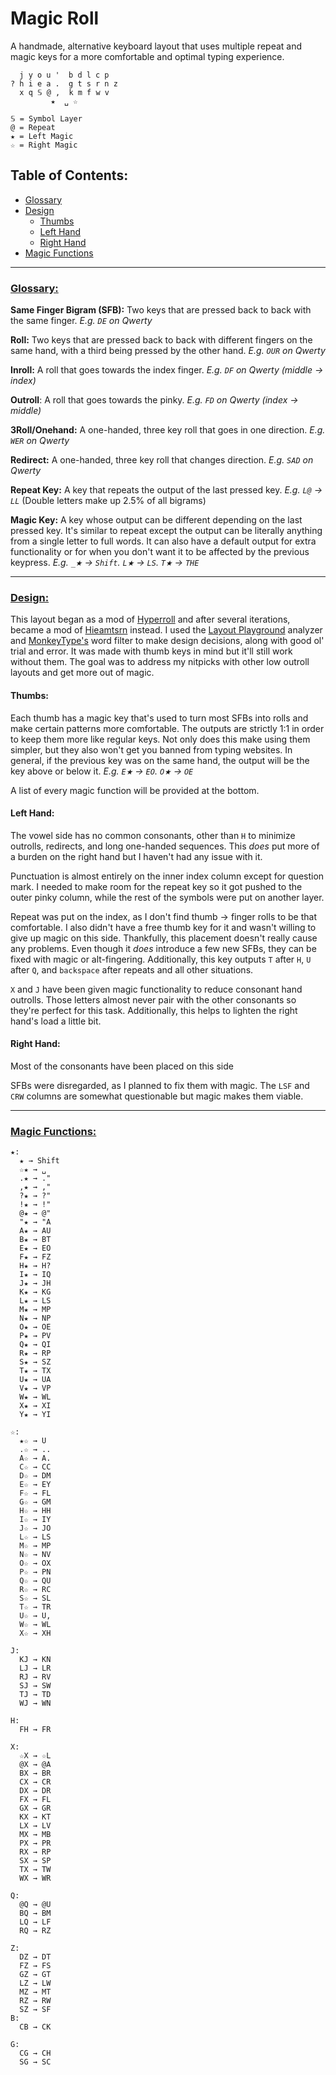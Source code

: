 # Magic Roll
A handmade, alternative keyboard layout that uses multiple repeat and magic keys for a more comfortable and optimal typing experience.
```
  j y o u '  b d l c p 
? h i e a .  g t s r n z
  x q 𝕊 @ ,  k m f w v
         ★  ␣ ☆

𝕊 = Symbol Layer
@ = Repeat
★ = Left Magic
☆ = Right Magic
```
## Table of Contents:
- [Glossary](#glossary)
- [Design](#design)
  - [Thumbs](#thumbs)
  - [Left Hand](#left-hand)
  - [Right Hand](#right-hand)
- [Magic Functions](#magic-functions)

---

### <ins>Glossary:

**Same Finger Bigram (SFB):** Two keys that are pressed back to back with the same finger. *E.g. `DE` on Qwerty*

**Roll:** Two keys that are pressed back to back with different fingers on the same hand, with a third being pressed by the other hand. *E.g. `OUR` on Qwerty*

**Inroll:** A roll that goes towards the index finger. *E.g. `DF` on Qwerty (middle  → index)*

**Outroll**: A roll that goes towards the pinky. *E.g. `FD` on Qwerty (index → middle)*

**3Roll/Onehand:** A one-handed, three key roll that goes in one direction. *E.g. `WER` on Qwerty*

**Redirect:** A one-handed, three key roll that changes direction. *E.g. `SAD` on Qwerty*

**Repeat Key:** A key that repeats the output of the last pressed key. *E.g. `L@` → `LL`* (Double letters make up 2.5% of all bigrams)

**Magic Key:** A key whose output can be different depending on the last pressed key. It's similar to repeat except the output can be literally anything from a single letter to full words. It can also have a default output for extra functionality or for when you don't want it to be affected by the previous keypress. *E.g. `_★` → `Shift`. `L★` → `LS`. `T★` → `THE`*

---

### <ins>Design:
This layout began as a mod of [Hyperroll](https://docs.google.com/document/d/1_a5Nzbkwyk1o0bvTctZrtgsee9jSP-6I0q3A0_9Mzm0/edit?tab=t.0#heading=h.an6umzmpc3dj "Hyperroll Keyboard Layout") and after several iterations, became a mod of [Hieamtsrn](https://docs.google.com/document/d/1_a5Nzbkwyk1o0bvTctZrtgsee9jSP-6I0q3A0_9Mzm0/edit?tab=t.0#heading=h.ojttb28dodph "Hieamtsrn Keyboard Layout") instead. I used the [Layout Playground](https://oxey.dev/playground/index.html "Layout Playground") analyzer and [MonkeyType's](https://monkeytype.com "MonkeyType") word filter to make design decisions, along with good ol' trial and error. It was made with thumb keys in mind but it'll still work without them. The goal was to address my nitpicks with other low outroll layouts and get more out of magic. 

#### Thumbs:
Each thumb has a magic key that's used to turn most SFBs into rolls and make certain patterns more comfortable. The outputs are strictly 1:1 in order to keep them more like regular keys. Not only does this make using them simpler, but they also won't get you banned from typing websites.
In general, if the previous key was on the same hand, the output will be the key above or below it. *E.g. `E★` → `EO`. `O★` → `OE`*

A list of every magic function will be provided at the bottom.

#### Left Hand:
The vowel side has no common consonants, other than `H` to minimize outrolls, redirects, and long one-handed sequences. This *does* put more of a burden on the right hand but I haven't had any issue with it.

Punctuation is almost entirely on the inner index column except for question mark. I needed to make room for the repeat key so it got pushed to the outer pinky column, while the rest of the symbols were put on another layer.

Repeat was put on the index, as I don't find thumb → finger rolls to be that comfortable. I also didn't have a free thumb key for it and wasn't willing to give up magic on this side. Thankfully, this placement doesn't really cause any  problems. Even though it *does* introduce a few new SFBs, they can be fixed with magic or alt-fingering. 
Additionally, this key outputs `T` after `H`, `U` after `Q`, and `backspace` after repeats and all other situations.

`X` and `J` have been given magic functionality to reduce consonant hand outrolls. Those letters almost never pair with the other consonants so they're perfect for this task. Additionally, this helps to lighten the right hand's load a little bit.

#### Right Hand:
Most of the consonants have been placed on this side  

SFBs were disregarded, as I planned to fix them with magic. The `LSF` and `CRW` columns are somewhat questionable but magic makes them viable.

---

### <ins>Magic Functions:
```
★:
  ★ → Shift
  ☆★ → ␣
  .★ → ." 
  ,★ → ,"
  ?★ → ?"
  !★ → !"
  @★ → @"
  "★ → "A
  A★ → AU
  B★ → BT
  E★ → EO
  F★ → FZ
  H★ → H?
  I★ → IQ
  J★ → JH
  K★ → KG
  L★ → LS
  M★ → MP
  N★ → NP
  O★ → OE
  P★ → PV
  Q★ → QI
  R★ → RP
  S★ → SZ
  T★ → TX
  U★ → UA
  V★ → VP
  W★ → WL
  X★ → XI
  Y★ → YI 

☆:
  ★☆ → U
  .☆ → ..
  A☆ → A.
  C☆ → CC
  D☆ → DM
  E☆ → EY
  F☆ → FL
  G☆ → GM
  H☆ → HH
  I☆ → IY
  J☆ → JO
  L☆ → LS
  M☆ → MP
  N☆ → NV
  O☆ → OX
  P☆ → PN
  Q☆ → QU
  R☆ → RC
  S☆ → SL
  T☆ → TR
  U☆ → U,
  W☆ → WL
  X☆ → XH

J:
  KJ → KN
  LJ → LR
  RJ → RV
  SJ → SW
  TJ → TD
  WJ → WN

H:
  FH → FR

X:
  ☆X → ☆L
  @X → @A
  BX → BR
  CX → CR
  DX → DR
  FX → FL
  GX → GR
  KX → KT
  LX → LV
  MX → MB
  PX → PR
  RX → RP
  SX → SP
  TX → TW
  WX → WR

Q:
  @Q → @U
  BQ → BM
  LQ → LF
  RQ → RZ

Z:
  DZ → DT
  FZ → FS
  GZ → GT
  LZ → LW
  MZ → MT
  RZ → RW
  SZ → SF
B:
  CB → CK

G:
  CG → CH
  SG → SC
```
